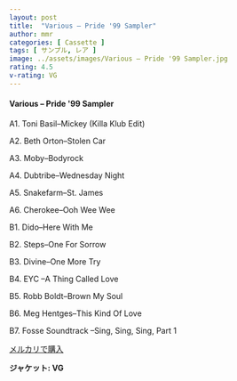 ```yaml
---
layout: post
title:  "Various – Pride '99 Sampler"
author: mmr
categories: [ Cassette ]
tags: [ サンプル, レア ]
image: ../assets/images/Various – Pride '99 Sampler.jpg
rating: 4.5
v-rating: VG
---
```


#### Various – Pride '99 Sampler

A1. Toni Basil–Mickey (Killa Klub Edit)

A2. Beth Orton–Stolen Car

A3. Moby–Bodyrock

A4. Dubtribe–Wednesday Night

A5. Snakefarm–St. James

A6. Cherokee–Ooh Wee Wee

B1. Dido–Here With Me

B2. Steps–One For Sorrow

B3. Divine–One More Try

B4. EYC –A Thing Called Love

B5. Robb Boldt–Brown My Soul

B6. Meg Hentges–This Kind Of Love

B7. Fosse Soundtrack –Sing, Sing, Sing, Part 1

[メルカリで購入](https://jp.mercari.com/item/m95283497608)

<div class="mt-4 mb-4 d-flex align-items-center">
<strong class="mr-1">ジャケット: VG</strong>
</div>